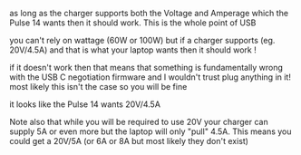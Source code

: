 as long as the charger supports both the Voltage and Amperage which the Pulse 14 wants then it should work. This is the whole point of USB

you can't rely on wattage (60W or 100W) but if a charger supports (eg. 20V/4.5A) and that is what your laptop wants then it should work !

if it doesn't work then that means that something is fundamentally wrong with the USB C negotiation firmware and I wouldn't trust plug anything in it! most likely this isn't the case so you will be fine

it looks like the Pulse 14 wants 20V/4.5A

Note also that while you will be required to use 20V your charger can supply 5A or even more but the laptop will only "pull" 4.5A. This means you could get a 20V/5A (or 6A or 8A but most likely they don't exist)

